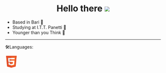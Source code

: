 <h1 align="center">Hello there <img src="https://media.giphy.com/media/hvRJCLFzcasrR4ia7z/giphy.gif" width="30px"/></h1>

- Based in Bari 📍
- Studying at I.T.T. Panetti 🏫
- Younger than you Think 👶

---
🛠️Languages:
<div><img src="https://github.com/devicons/devicon/blob/master/icons/html5/html5-original.svg" height="40" width="40" alt="HTML" title="HTML"/></div>


<!--
**beef-e/beef-e** is a ✨ _special_ ✨ repository because its `README.md` (this file) appears on your GitHub profile.

Here are some ideas to get you started:

- 🔭 I’m currently working on ...
- 🌱 I’m currently learning ...
- 👯 I’m looking to collaborate on ...
- 🤔 I’m looking for help with ...
- 💬 Ask me about ...
- 📫 How to reach me: ...
- 😄 Pronouns: ...
- ⚡ Fun fact: ...
-->

